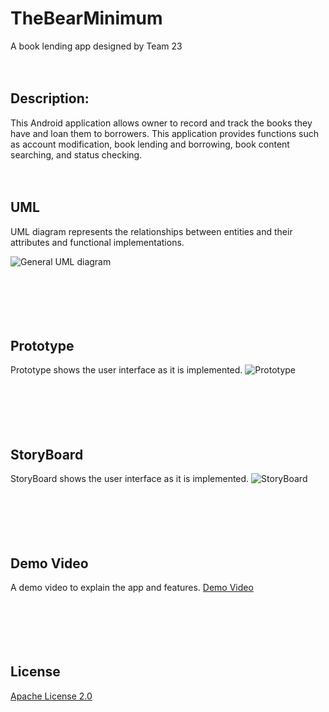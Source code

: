 # TheBearMinimum
A book lending app designed by Team 23<br /><br /><br />




## **Description**:

This Android application allows owner to record and track the books they have and loan them to borrowers. This application provides functions such as account modification, 
book lending and borrowing, book content searching, and status checking. <br /><br /><br />



## **UML**


UML diagram represents the relationships between entities and their attributes and functional implementations.

![General UML diagram](https://media.discordapp.net/attachments/763449164204998716/782910982451363870/Nov29UML.png?width=1124&height=935)
<br /><br /><br /><br /><br /><br />

## **Prototype**



Prototype shows the user interface as it is implemented.
![Prototype](https://user-images.githubusercontent.com/59704757/100560338-c18f8100-3272-11eb-9eb3-9bf32d837450.png)
<br /><br /><br /><br /><br /><br />

## **StoryBoard**



StoryBoard shows the user interface as it is implemented.
![StoryBoard](https://user-images.githubusercontent.com/59704757/100560330-b50b2880-3272-11eb-9419-eec70b10cc9c.png)
<br /><br /><br /><br /><br /><br />

## **Demo Video**



A demo video to explain the app and features.
[Demo Video](https://www.youtube.com/watch?v=bSqYWIz5o0A&feature=youtu.be)
<br /><br /><br /><br /><br /><br />


## License

[Apache License 2.0](https://choosealicense.com/licenses/apache-2.0/)
<br /><br /><br /><br /><br /><br />





